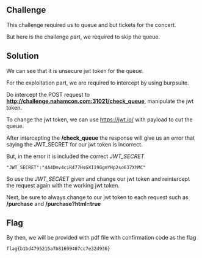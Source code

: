 
## Challenge

This challenge required us to queue and but tickets for the concert.

But here is the challenge part, we required to skip the queue.

## Solution 

We can see that it is unsecure jwt token for the queue. 

For the exploitation part, we are required to intercept by using burpsuite. 

Do intercept the POST request to **http://challenge.nahamcon.com:31021/check_queue**, manipulate the jwt token. 

To change the jwt token, we can use https://jwt.io/ with payload to cut the queue.

After intercepting the **/check_queue** the response will give us an error that saying the JWT_SECRET for our jwt token is incorrect. 

But, in the error it is included the correct *JWT_SECRET*

```
"JWT_SECRET":"4A4Dmv4ciR477HsGXI19GgmYHp2so637XhMC"
```

So use the *JWT_SECRET* given and change our jwt token and reintercept the request again with the working jwt token. 

Next, be sure to always change to our jwt token to each request such as **/purchase** and **/purchase?html=true**

## Flag

By then, we will be provided with pdf file with confirmation code as the flag

```
flag{b1bd4795215a7b81699487cc7e32d936}
```
